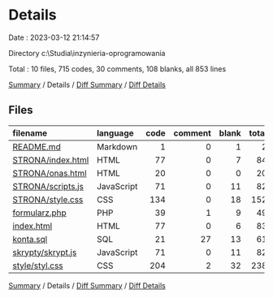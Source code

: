 # Details

Date : 2023-03-12 21:14:57

Directory c:\\Studia\\inzynieria-oprogramowania

Total : 10 files,  715 codes, 30 comments, 108 blanks, all 853 lines

[Summary](results.md) / Details / [Diff Summary](diff.md) / [Diff Details](diff-details.md)

## Files
| filename | language | code | comment | blank | total |
| :--- | :--- | ---: | ---: | ---: | ---: |
| [README.md](/README.md) | Markdown | 1 | 0 | 1 | 2 |
| [STRONA/index.html](/STRONA/index.html) | HTML | 77 | 0 | 7 | 84 |
| [STRONA/onas.html](/STRONA/onas.html) | HTML | 20 | 0 | 0 | 20 |
| [STRONA/scripts.js](/STRONA/scripts.js) | JavaScript | 71 | 0 | 11 | 82 |
| [STRONA/style.css](/STRONA/style.css) | CSS | 134 | 0 | 18 | 152 |
| [formularz.php](/formularz.php) | PHP | 39 | 1 | 9 | 49 |
| [index.html](/index.html) | HTML | 77 | 0 | 6 | 83 |
| [konta.sql](/konta.sql) | SQL | 21 | 27 | 13 | 61 |
| [skrypty/skrypt.js](/skrypty/skrypt.js) | JavaScript | 71 | 0 | 11 | 82 |
| [style/styl.css](/style/styl.css) | CSS | 204 | 2 | 32 | 238 |

[Summary](results.md) / Details / [Diff Summary](diff.md) / [Diff Details](diff-details.md)